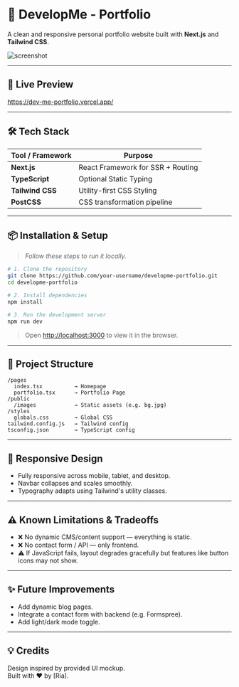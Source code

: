 # 📘 DevelopMe - Portfolio

A clean and responsive personal portfolio website built with **Next.js** and **Tailwind CSS**.

![screenshot](public/images/preview.png)

---

## 🚀 Live Preview

https://dev-me-portfolio.vercel.app/

---

## 🛠️ Tech Stack

| Tool / Framework     | Purpose                          |
|----------------------|----------------------------------|
| **Next.js**          | React Framework for SSR + Routing |
| **TypeScript**       | Optional Static Typing           |
| **Tailwind CSS**     | Utility-first CSS Styling        |
| **PostCSS**          | CSS transformation pipeline      |

---

## 📦 Installation & Setup

> _Follow these steps to run it locally._

```bash
# 1. Clone the repository
git clone https://github.com/your-username/developme-portfolio.git
cd developme-portfolio

# 2. Install dependencies
npm install

# 3. Run the development server
npm run dev
```

> Open [http://localhost:3000](http://localhost:3000) to view it in the browser.

---


## 📁 Project Structure

```
/pages
  index.tsx          → Homepage
  portfolio.tsx      → Portfolio Page
/public
  /images            → Static assets (e.g. bg.jpg)
/styles
  globals.css        → Global CSS
tailwind.config.js   → Tailwind config
tsconfig.json        → TypeScript config
```

---

## 📱 Responsive Design

- Fully responsive across mobile, tablet, and desktop.
- Navbar collapses and scales smoothly.
- Typography adapts using Tailwind's utility classes.

---

## ⚠️ Known Limitations & Tradeoffs

- ❌ No dynamic CMS/content support — everything is static.
- ❌ No contact form / API — only frontend.
- ⚠️ If JavaScript fails, layout degrades gracefully but features like button icons may not show.

---

## ✨ Future Improvements

- Add dynamic blog pages.
- Integrate a contact form with backend (e.g. Formspree).
- Add light/dark mode toggle.

---

## 💡 Credits

Design inspired by provided UI mockup.  
Built with ❤️ by [Ria].
